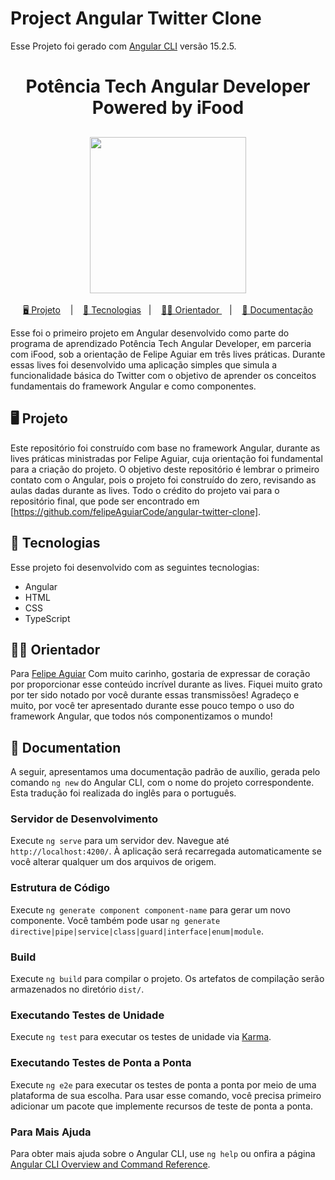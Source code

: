 # Project Angular Twitter Clone

Esse Projeto foi gerado com [Angular CLI](https://github.com/angular/angular-cli) versão 15.2.5.

<h1 align="center">Potência Tech Angular Developer Powered by iFood </h1>

<h2 align="center"><img src="./src/assets/img/potência-tech-angular-developer-powered-by-iFood.webp" width="250px"></h2>

<p align="center">
<a href="#-projeto">🖥️ Projeto</a> &nbsp;&nbsp;&nbsp;|&nbsp;&nbsp;&nbsp;
<a href="#-tecnologias">🚀 Tecnologias</a>&nbsp;&nbsp;&nbsp;|&nbsp;&nbsp;&nbsp;
<a href="#-orientador">👩‍💻 Orientador </a>&nbsp;&nbsp;&nbsp;|&nbsp;&nbsp;&nbsp;
<a href="#-documentation">📝 Documentação</a>
</p>

<p>Esse foi o primeiro projeto em Angular desenvolvido como parte do programa de aprendizado Potência Tech Angular Developer, em parceria com iFood, sob a orientação de Felipe Aguiar em três lives práticas. Durante essas lives foi desenvolvido uma aplicação simples que simula a funcionalidade básica do Twitter com o objetivo de aprender os conceitos fundamentais do framework Angular e como componentes.</p>

## 🖥️ Projeto

Este repositório foi construído com base no framework Angular, durante as lives práticas ministradas por Felipe Aguiar, cuja orientação foi fundamental para a criação do projeto. O objetivo deste repositório é lembrar o primeiro contato com o Angular, pois o projeto foi construído do zero, revisando as aulas dadas durante as lives. Todo o crédito do projeto vai para o repositório final, que pode ser encontrado em [https://github.com/felipeAguiarCode/angular-twitter-clone].

## 🚀 Tecnologias

Esse projeto foi desenvolvido com as seguintes tecnologias:

- Angular 
- HTML
- CSS
- TypeScript

## 👩‍💻 Orientador 

Para [Felipe Aguiar](https://github.com/felipeAguiarCode) Com muito carinho, gostaria de expressar de coração por proporcionar esse conteúdo incrível durante as lives. Fiquei muito grato por ter sido notado por você durante essas transmissões! Agradeço e muito, por você ter apresentado durante esse pouco tempo o uso do framework Angular, que todos nós componentizamos o mundo!

## 📝 Documentation

A seguir, apresentamos uma documentação padrão de auxílio, gerada pelo comando `ng new` do Angular CLI, com o nome do projeto correspondente. Esta tradução foi realizada do inglês para o português.

### Servidor de Desenvolvimento

Execute `ng serve` para um servidor dev. Navegue até `http://localhost:4200/`. À aplicação será recarregada automaticamente se você alterar qualquer um dos arquivos de origem.

### Estrutura de Código

Execute `ng generate component component-name` para gerar um novo componente. Você também pode usar `ng generate directive|pipe|service|class|guard|interface|enum|module`.

### Build

Execute `ng build` para compilar o projeto. Os artefatos de compilação serão armazenados no diretório `dist/`.

### Executando Testes de Unidade

Execute `ng test` para executar os testes de unidade via [Karma](https://karma-runner.github.io).

###  Executando Testes de Ponta a Ponta

Execute `ng e2e` para executar os testes de ponta a ponta por meio de uma plataforma de sua escolha. Para usar esse comando, você precisa primeiro adicionar um pacote que implemente recursos de teste de ponta a ponta.

### Para Mais Ajuda

Para obter mais ajuda sobre o Angular CLI, use `ng help` ou onfira a página [Angular CLI Overview and Command Reference](https://angular.io/cli).
